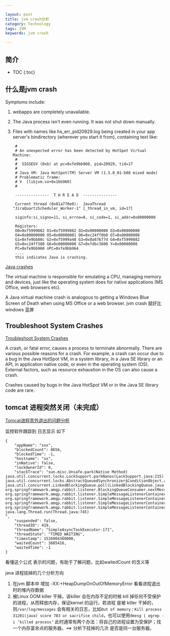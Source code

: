 ```yaml
---

layout: post
title: jvm crash分析
category: Technology
tags: JVM
keywords: jvm crash

---
```


## 简介

* TOC
{:toc}

## 什么是jvm crash

Symptoms include:

1. webapps are completely unavailable.
2. The Java process isn't even running. It was not shut down manually.
3. Files with names like hs_err_pid20929.log being created in your app server's bindirectory (wherever you start it from), containing text like:

        #
        # An unexpected error has been detected by HotSpot Virtual Machine:
        #
        #  SIGSEGV (0xb) at pc=0xfe9bb960, pid=20929, tid=17
        #
        # Java VM: Java HotSpot(TM) Server VM (1.5.0_01-b08 mixed mode)
        # Problematic frame:
        # V  [libjvm.so+0x1bb960]
        #

        ---------------  T H R E A D  ---------------

        Current thread (0x01a770e0):  JavaThread "JiraQuartzScheduler_Worker-1" [_thread_in_vm, id=17]

        siginfo:si_signo=11, si_errno=0, si_code=1, si_addr=0x00000000

        Registers:
        O0=0xf5999882 O1=0xf5999882 O2=0x00000000 O3=0x00000000
        O4=0x00000000 O5=0x00000001 O6=0xc24ff0b0 O7=0x00008000
        G1=0xfe9bb80c G2=0xf5999a48 G3=0x0a67677d G4=0xf5999882
        G5=0xc24ff380 G6=0x00000000 G7=0xfdbc3800 Y=0x00000000
        PC=0xfe9bb960 nPC=0xfe9bb964
        ....
        this indicates Java is crashing.


[Java crashes](https://confluence.atlassian.com/confkb/java-crashes-235669496.html)

The virtual machine is responsible for emulating a CPU, managing memory and devices, just like the operating system does for native applications (MS Office, web browsers etc).

A Java virtual machine crash is analogous to getting a Windows Blue Screen of Death when using MS Office or a web browser. jvm crash 就好比 windows 蓝屏

## Troubleshoot System Crashes

[Troubleshoot System Crashes](https://docs.oracle.com/javase/10/troubleshoot/troubleshoot-system-crashes.htm#JSTGD314)

A crash, or fatal error, causes a process to terminate abnormally. There are various possible reasons for a crash. For example, a crash can occur due to a bug in the Java HotSpot VM, in a system library, in a Java SE library or an API, in application native code, or even in the operating system (OS). External factors, such as resource exhaustion in the OS can also cause a crash.

Crashes caused by bugs in the Java HotSpot VM or in the Java SE library code are rare.

## tomcat 进程突然关闭（未完成）

[Tomcat进程意外退出的问题分析](https://www.jianshu.com/p/0ed131c2e76e)

监控软件跟踪到 日志显示 如下

	{
	    "appName": "xxx", 
	    "blockedCount": 8656, 
	    "blockedTime": -1, 
	    "hostname": "xx", 
	    "inNative": false, 
	    "lockOwnerId": 0, 
	    "stackTrace": "sun.misc.Unsafe.park(Native Method)
	java.util.concurrent.locks.LockSupport.parkNanos(LockSupport.java:215)
	java.util.concurrent.locks.AbstractQueuedSynchronizer$ConditionObject.awaitNanos(AbstractQueuedSynchronizer.java:2078)
	java.util.concurrent.LinkedBlockingQueue.poll(LinkedBlockingQueue.java:467)
	org.springframework.amqp.rabbit.listener.BlockingQueueConsumer.nextMessage(BlockingQueueConsumer.java:188)
	org.springframework.amqp.rabbit.listener.SimpleMessageListenerContainer.doReceiveAndExecute(SimpleMessageListenerContainer.java:466)
	org.springframework.amqp.rabbit.listener.SimpleMessageListenerContainer.receiveAndExecute(SimpleMessageListenerContainer.java:455)
	org.springframework.amqp.rabbit.listener.SimpleMessageListenerContainer.access$300(SimpleMessageListenerContainer.java:58)
	org.springframework.amqp.rabbit.listener.SimpleMessageListenerContainer$AsyncMessageProcessingConsumer.run(SimpleMessageListenerContainer.java:548)
	java.lang.Thread.run(Thread.java:745)
	", 
	    "suspended": false, 
	    "threadID": 419, 
	    "threadName": "SimpleAsyncTaskExecutor-171", 
	    "threadState": "TIMED_WAITING", 
	    "timestamp": 1526904360000, 
	    "waitedCount": 3685416, 
	    "waitedTime": -1
	}

看懂这个公式 表示的问题，有助于了解问题，比如waitedCount 的含义等

java 进程挂掉的几个分析方向

1. 在jvm 脚本中 增加 -XX:+HeapDumpOnOutOfMemoryError 看看进程退出时的堆内存数据
2. 被Linux OOM killer 干掉。该killer 会在内存不足的时候 kill 掉任何不受保护的进程，从而释放内存，保证kernel 的运行。若进程 是被 killer 干掉的，则`/var/log/messages` 会有相关的日志，比如`Out of memory：Kill process 31201(java) score 783 or sacrifice child`，也可以使用`dmesg | egrep -i ‘killed process’` 此时通常有两个办法：将自己的进程设置为受保护；找一个内存富余点的服务器。==> 分析下挂掉的几次 是否是同一台服务器。
	